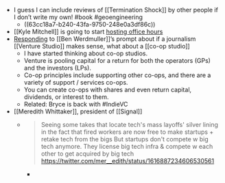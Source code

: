 - I guess I can include reviews of [[Termination Shock]] by other people if I don’t write my own! #book #geoengineering
	- ((63cc18a7-b240-43fa-9750-248e0a3df86c))
- [[Kyle Mitchell]] is going to start [hosting office hours](https://writing.kemitchell.com/2023/01/21/Office-Hours)
- [Responding](https://social.coop/@bmann/109729730480058220) to [[Ben Werdmuller]]’s prompt about if a journalism [[Venture Studio]] makes sense, what about a [[co-op studio]]
	- I have started thinking about co-op studios.
	- Venture is pooling capital for a return for both the operators (GPs) and the investors (LPs).
	- Co-op principles include supporting other co-ops, and there are a variety of support / services co-ops.
	- You can create co-ops with shares and even return capital, dividends, or interest to them.
	- Related: Bryce is back with #IndieVC
- [[Meredith Whittaker]], president of [[Signal]]
	- > Seeing some takes that locate tech's mass layoffs' silver lining in the fact that fired workers are now free to make startups + retake tech from the bigs 
	  But startups don't compete w big tech anymore. They license big tech infra & compete w each other to get acquired by big tech
	  https://twitter.com/mer__edith/status/1616887234606530561
		-